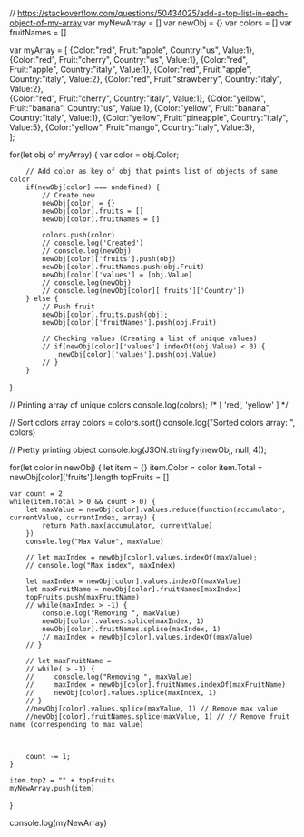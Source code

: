 // https://stackoverflow.com/questions/50434025/add-a-top-list-in-each-object-of-my-array
var myNewArray = []
var newObj = {}
var colors = []
var fruitNames = []

var myArray = [
    {Color:"red", Fruit:"apple", Country:"us", Value:1},
    {Color:"red", Fruit:"cherry", Country:"us", Value:1},
    {Color:"red", Fruit:"apple", Country:"italy", Value:1},
    {Color:"red", Fruit:"apple", Country:"italy", Value:2}, 
    {Color:"red", Fruit:"strawberry", Country:"italy", Value:2},                
    {Color:"red", Fruit:"cherry", Country:"italy", Value:1},
    {Color:"yellow", Fruit:"banana", Country:"us", Value:1},
    {Color:"yellow", Fruit:"banana", Country:"italy", Value:1},
    {Color:"yellow", Fruit:"pineapple", Country:"italy", Value:5},
    {Color:"yellow", Fruit:"mango", Country:"italy", Value:3},          
];

for(let obj of myArray) {
        var color = obj.Color;

        // Add color as key of obj that points list of objects of same color
        if(newObj[color] === undefined) {
            // Create new
            newObj[color] = {}
            newObj[color].fruits = []
            newObj[color].fruitNames = []

            colors.push(color)
            // console.log('Created')
            // console.log(newObj)
            newObj[color]['fruits'].push(obj)
            newObj[color].fruitNames.push(obj.Fruit)
            newObj[color]['values'] = [obj.Value]
            // console.log(newObj)
            // console.log(newObj[color]['fruits']['Country'])
        } else {
            // Push fruit
            newObj[color].fruits.push(obj);
            newObj[color]['fruitNames'].push(obj.Fruit)

            // Checking values (Creating a list of unique values)
            // if(newObj[color]['values'].indexOf(obj.Value) < 0) {
                newObj[color]['values'].push(obj.Value)
            // }
        }
}

// Printing array of unique colors
console.log(colors);
/*
    [ 'red', 'yellow' ]
*/

// Sort colors array 
colors = colors.sort()
console.log("Sorted colors array: ", colors)

// Pretty printing object
console.log(JSON.stringify(newObj, null, 4));

for(let color in newObj) {
    let item = {}
    item.Color = color
    item.Total = newObj[color]['fruits'].length
    topFruits = []

    var count = 2
    while(item.Total > 0 && count > 0) {
        let maxValue = newObj[color].values.reduce(function(accumulator, currentValue, currentIndex, array) {
            return Math.max(accumulator, currentValue)
        }) 
        console.log("Max Value", maxValue)

        // let maxIndex = newObj[color].values.indexOf(maxValue);
        // console.log("Max index", maxIndex)

        let maxIndex = newObj[color].values.indexOf(maxValue) 
        let maxFruitName = newObj[color].fruitNames[maxIndex]
        topFruits.push(maxFruitName)
        // while(maxIndex > -1) {
            console.log("Removing ", maxValue)
            newObj[color].values.splice(maxIndex, 1)
            newObj[color].fruitNames.splice(maxIndex, 1)
            // maxIndex = newObj[color].values.indexOf(maxValue)    
        // }

        // let maxFruitName = 
        // while( > -1) {
        //     console.log("Removing ", maxValue)
        //     maxIndex = newObj[color].fruitNames.indexOf(maxFruitName) 
        //     newObj[color].values.splice(maxIndex, 1)
        // }
        //newObj[color].values.splice(maxValue, 1) // Remove max value
        //newObj[color].fruitNames.splice(maxValue, 1) // // Remove fruit name (corresponding to max value)
        


        count -= 1;
    }
    
    item.top2 = "" + topFruits
    myNewArray.push(item)
}

console.log(myNewArray)

